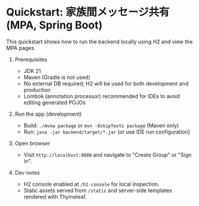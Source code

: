 # Quickstart: 家族間メッセージ共有 (MPA, Spring Boot)

This quickstart shows how to run the backend locally using H2 and view the MPA pages.

1. Prerequisites
   - JDK 21
   - Maven (Gradle is not used)
   - No external DB required; H2 will be used for both development and production
   - Lombok (annotation processor) recommended for IDEs to avoid editing generated POJOs

2. Run the app (development)
   - Build: `./mvnw package` or `mvn -DskipTests package` (Maven only)
   - Run: `java -jar backend/target/*.jar` (or use IDE run configuration)

3. Open browser
   - Visit `http://localhost:8080` and navigate to "Create Group" or "Sign in".

4. Dev notes
   - H2 console enabled at `/h2-console` for local inspection.
   - Static assets served from `/static` and server-side templates rendered with Thymeleaf.
